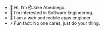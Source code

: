 - 👋 Hi, I’m @Jake Abednego.
- 👀 I’m interested in Software Engineering.
- 🌱 I am a web and mobile apps engineer.
- ⚡ Fun fact: No one cares, just do your thing.

<!---
Jake-Ab/Jake-Ab is a ✨ special ✨ repository because its `README.md` (this file) appears on your GitHub profile.
You can click the Preview link to take a look at your changes.
--->
